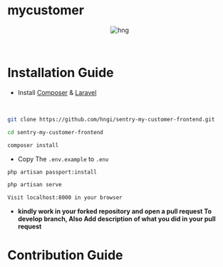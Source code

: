 # mycustomer

<div align="center">
  
![hng](https://res.cloudinary.com/iambeejayayo/image/upload/v1554240066/brand-logo.png)

<br>

</div>

# Installation Guide

- Install [Composer](https://getcomposer.org) &  [Laravel](https://laravel.com)
 <br>



```bash
git clone https://github.com/hngi/sentry-my-customer-frontend.git
```
```bash
cd sentry-my-customer-frontend
```
```bash
composer install
```

- Copy The `.env.example` to `.env`

```bash
php artisan passport:install
```
```bash
php artisan serve
```
```bash
Visit localhost:8000 in your browser
```

- **kindly work in your forked repository and open a pull request To develop branch, Also Add description of what you did in your pull request** <br>



# Contribution Guide
